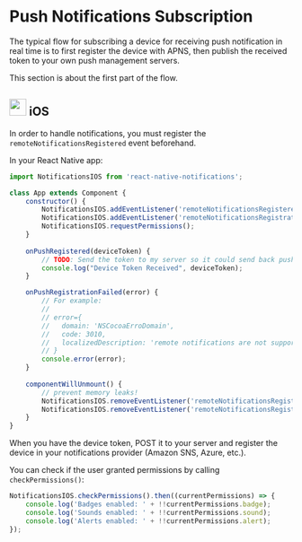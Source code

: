 # Push Notifications Subscription

The typical flow for subscribing a device for receiving push notification in real time is to first register the device with APNS, then publish the received token to your own push management servers.

This section is about the first part of the flow.

## <img src="https://upload.wikimedia.org/wikipedia/commons/thumb/f/fa/Apple_logo_black.svg/2000px-Apple_logo_black.svg.png" width=30/> iOS

In order to handle notifications, you must register the `remoteNotificationsRegistered` event beforehand.


In your React Native app:

```javascript
import NotificationsIOS from 'react-native-notifications';

class App extends Component {
	constructor() {
		NotificationsIOS.addEventListener('remoteNotificationsRegistered', this.onPushRegistered.bind(this));
		NotificationsIOS.addEventListener('remoteNotificationsRegistrationFailed', this.onPushRegistrationFailed.bind(this));
		NotificationsIOS.requestPermissions();
	}
	
	onPushRegistered(deviceToken) {
	    // TODO: Send the token to my server so it could send back push notifications...
		console.log("Device Token Received", deviceToken);
	}

	onPushRegistrationFailed(error) {
		// For example:
		//
		// error={
		//   domain: 'NSCocoaErroDomain',
		//   code: 3010,
		//   localizedDescription: 'remote notifications are not supported in the simulator'
		// }
		console.error(error);
	}
	
	componentWillUnmount() {
  		// prevent memory leaks!
  		NotificationsIOS.removeEventListener('remoteNotificationsRegistered', this.onPushRegistered.bind(this));
		NotificationsIOS.removeEventListener('remoteNotificationsRegistrationFailed', this.onPushRegistrationFailed.bind(this));
	}
}

```

When you have the device token, POST it to your server and register the device in your notifications provider (Amazon SNS, Azure, etc.).

You can check if the user granted permissions by calling `checkPermissions()`:

```javascript
NotificationsIOS.checkPermissions().then((currentPermissions) => {
    console.log('Badges enabled: ' + !!currentPermissions.badge);
    console.log('Sounds enabled: ' + !!currentPermissions.sound);
    console.log('Alerts enabled: ' + !!currentPermissions.alert);
});
```


